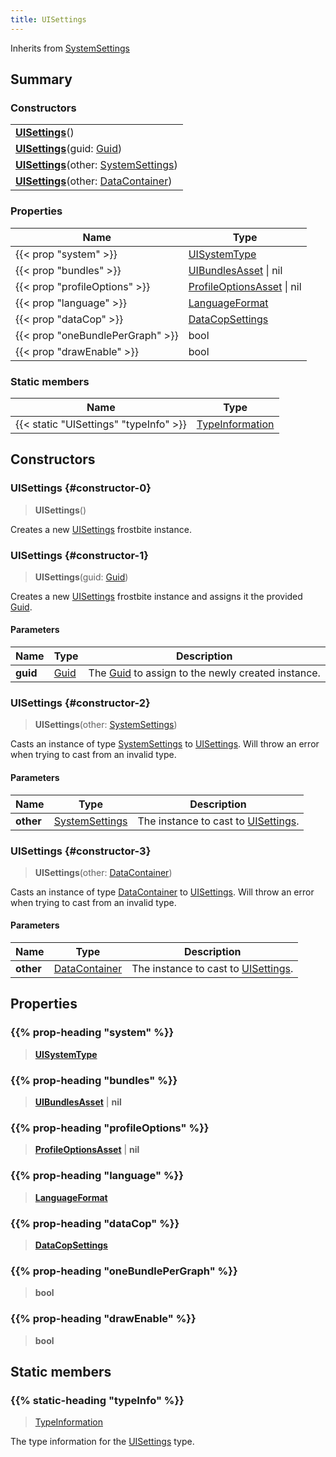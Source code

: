 ```yaml
---
title: UISettings
---
```


Inherits from 
[SystemSettings](/vext/ref/fb/systemsettings)

## Summary
### Constructors
| |
| ----------- |
| **[UISettings](#constructor-0)**() |
| **[UISettings](#constructor-1)**(guid: [Guid](/vext/ref/shared/class/guid)) |
| **[UISettings](#constructor-2)**(other: [SystemSettings](/vext/ref/fb/systemsettings)) |
| **[UISettings](#constructor-3)**(other: [DataContainer](/vext/ref/shared/class/datacontainer)) |

### Properties
| Name | Type |
| ---- | ---- |
| {{< prop "system" >}} | [UISystemType](/vext/ref/fb/uisystemtype) |
| {{< prop "bundles" >}} | [UIBundlesAsset](/vext/ref/fb/uibundlesasset) \| nil |
| {{< prop "profileOptions" >}} | [ProfileOptionsAsset](/vext/ref/fb/profileoptionsasset) \| nil |
| {{< prop "language" >}} | [LanguageFormat](/vext/ref/fb/languageformat) |
| {{< prop "dataCop" >}} | [DataCopSettings](/vext/ref/fb/datacopsettings) |
| {{< prop "oneBundlePerGraph" >}} | bool |
| {{< prop "drawEnable" >}} | bool |

### Static members
| Name | Type |
| ---- | ---- |
| {{< static "UISettings" "typeInfo" >}} | [TypeInformation](/vext/ref/shared/class/typeinformation) |

## Constructors
### UISettings {#constructor-0}
> **UISettings**()

Creates a new [UISettings](/vext/ref/fb/uisettings) frostbite instance.

### UISettings {#constructor-1}
> **UISettings**(guid: [Guid](/vext/ref/shared/class/guid))

Creates a new [UISettings](/vext/ref/fb/uisettings) frostbite instance and assigns it the provided [Guid](/vext/ref/shared/class/guid).

#### Parameters
| Name | Type | Description |
| ---- | ---- | ----------- |
| **guid** | [Guid](/vext/ref/shared/class/guid) | The [Guid](/vext/ref/shared/class/guid) to assign to the newly created instance. |

### UISettings {#constructor-2}
> **UISettings**(other: [SystemSettings](/vext/ref/fb/systemsettings))

Casts an instance of type [SystemSettings](/vext/ref/fb/systemsettings) to [UISettings](/vext/ref/fb/uisettings). Will throw an error when trying to cast from an invalid type.

#### Parameters
| Name | Type | Description |
| ---- | ---- | ----------- |
| **other** | [SystemSettings](/vext/ref/fb/systemsettings) | The instance to cast to [UISettings](/vext/ref/fb/uisettings). |

### UISettings {#constructor-3}
> **UISettings**(other: [DataContainer](/vext/ref/shared/class/datacontainer))

Casts an instance of type [DataContainer](/vext/ref/shared/class/datacontainer) to [UISettings](/vext/ref/fb/uisettings). Will throw an error when trying to cast from an invalid type.

#### Parameters
| Name | Type | Description |
| ---- | ---- | ----------- |
| **other** | [DataContainer](/vext/ref/shared/class/datacontainer) | The instance to cast to [UISettings](/vext/ref/fb/uisettings). |

## Properties
### {{% prop-heading "system" %}}
> **[UISystemType](/vext/ref/fb/uisystemtype)**

### {{% prop-heading "bundles" %}}
> **[UIBundlesAsset](/vext/ref/fb/uibundlesasset)** | **nil**

### {{% prop-heading "profileOptions" %}}
> **[ProfileOptionsAsset](/vext/ref/fb/profileoptionsasset)** | **nil**

### {{% prop-heading "language" %}}
> **[LanguageFormat](/vext/ref/fb/languageformat)**

### {{% prop-heading "dataCop" %}}
> **[DataCopSettings](/vext/ref/fb/datacopsettings)**

### {{% prop-heading "oneBundlePerGraph" %}}
> **bool**

### {{% prop-heading "drawEnable" %}}
> **bool**

## Static members
### {{% static-heading "typeInfo" %}}
> [TypeInformation](/vext/ref/shared/class/typeinformation)

The type information for the [UISettings](/vext/ref/fb/uisettings) type.

